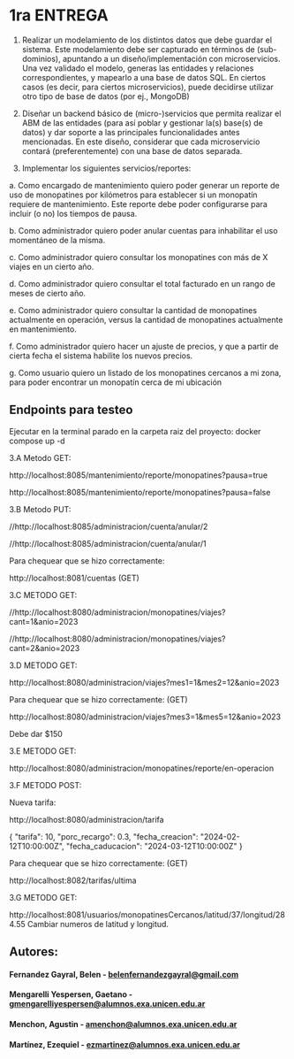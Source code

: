 # 1ra ENTREGA
1. Realizar un modelamiento de los distintos datos que debe guardar el sistema. Este modelamiento 
debe ser capturado en términos de (sub-dominios), apuntando a un diseño/implementación con 
microservicios. Una vez validado el modelo, generas las entidades y relaciones correspondientes, y 
mapearlo a una base de datos SQL. En ciertos casos (es decir, para ciertos microservicios), puede 
decidirse utilizar otro tipo de base de datos (por ej., MongoDB)

2. Diseñar un backend básico de (micro-)servicios que permita realizar el ABM de las entidades (para 
así poblar y gestionar la(s) base(s) de datos) y dar soporte a las principales funcionalidades antes 
mencionadas. En este diseño, considerar que cada microservicio contará (preferentemente) con una 
base de datos separada.

3. Implementar los siguientes servicios/reportes:
   
a. Como encargado de mantenimiento quiero poder generar un reporte de uso de monopatines por 
kilómetros para establecer si un monopatín requiere de mantenimiento. Este reporte debe poder 
configurarse para incluir (o no) los tiempos de pausa.

b. Como administrador quiero poder anular cuentas para inhabilitar el uso momentáneo de la 
misma.

c. Como administrador quiero consultar los monopatines con más de X viajes en un cierto año.

d. Como administrador quiero consultar el total facturado en un rango de meses de cierto año.

e. Como administrador quiero consultar la cantidad de monopatines actualmente en operación, 
versus la cantidad de monopatines actualmente en mantenimiento.

f. Como administrador quiero hacer un ajuste de precios, y que a partir de cierta fecha el sistema 
habilite los nuevos precios.

g. Como usuario quiero un listado de los monopatines cercanos a mi zona, para poder encontrar 
un monopatín cerca de mi ubicación

## Endpoints para testeo

Ejecutar en la terminal parado en la carpeta raiz del proyecto:
docker compose up -d

3.A Metodo GET:

http://localhost:8085/mantenimiento/reporte/monopatines?pausa=true

http://localhost:8085/mantenimiento/reporte/monopatines?pausa=false

3.B Metodo PUT:

//http://localhost:8085/administracion/cuenta/anular/2

//http://localhost:8085/administracion/cuenta/anular/1

Para chequear que se hizo correctamente:

http://localhost:8081/cuentas (GET)

3.C METODO GET:

//http://localhost:8080/administracion/monopatines/viajes?cant=1&anio=2023

//http://localhost:8080/administracion/monopatines/viajes?cant=2&anio=2023

3.D METODO GET:

http://localhost:8080/administracion/viajes?mes1=1&mes2=12&anio=2023

Para chequear que se hizo correctamente: (GET)

http://localhost:8080/administracion/viajes?mes3=1&mes5=12&anio=2023 

Debe dar $150

3.E METODO GET:

http://localhost:8080/administracion/monopatines/reporte/en-operacion

3.F METODO POST:

Nueva tarifa:

http://localhost:8080/administracion/tarifa

{
"tarifa": 10,
"porc_recargo": 0.3,
"fecha_creacion": "2024-02-12T10:00:00Z",
"fecha_caducacion": "2024-03-12T10:00:00Z"
}

Para chequear que se hizo correctamente: (GET)

http://localhost:8082/tarifas/ultima

3.G METODO GET:

http://localhost:8081/usuarios/monopatinesCercanos/latitud/37/longitud/284.55
Cambiar numeros de latitud y longitud.

## Autores:

####  Fernandez Gayral, Belen - belenfernandezgayral@gmail.com
#### Mengarelli Yespersen, Gaetano	- gmengarelliyespersen@alumnos.exa.unicen.edu.ar
#### Menchon, Agustin - amenchon@alumnos.exa.unicen.edu.ar
#### Martínez, Ezequiel - ezmartinez@alumnos.exa.unicen.edu.ar
